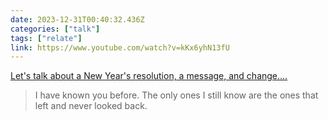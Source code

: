 ```yaml
---
date: 2023-12-31T00:40:32.436Z
categories: ["talk"]
tags: ["relate"]
link: https://www.youtube.com/watch?v=kKx6yhN13fU
---
```

[Let's talk about a New Year's resolution, a message, and change....](https://www.youtube.com/watch?v=kKx6yhN13fU)

> I have known you before. The only ones I still know are the ones that left and never looked back.
